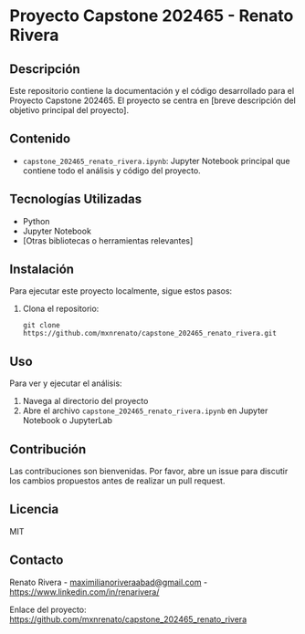 # Proyecto Capstone 202465 - Renato Rivera

## Descripción
Este repositorio contiene la documentación y el código desarrollado para el Proyecto Capstone 202465. El proyecto se centra en [breve descripción del objetivo principal del proyecto].

## Contenido
- `capstone_202465_renato_rivera.ipynb`: Jupyter Notebook principal que contiene todo el análisis y código del proyecto.

## Tecnologías Utilizadas
- Python
- Jupyter Notebook
- [Otras bibliotecas o herramientas relevantes]

## Instalación
Para ejecutar este proyecto localmente, sigue estos pasos:

1. Clona el repositorio:
   ```
   git clone https://github.com/mxnrenato/capstone_202465_renato_rivera.git
   ```
   
## Uso
Para ver y ejecutar el análisis:
1. Navega al directorio del proyecto
2. Abre el archivo `capstone_202465_renato_rivera.ipynb` en Jupyter Notebook o JupyterLab

## Contribución
Las contribuciones son bienvenidas. Por favor, abre un issue para discutir los cambios propuestos antes de realizar un pull request.

## Licencia
MIT

## Contacto
Renato Rivera - maximilianoriveraabad@gmail.com - https://www.linkedin.com/in/renarivera/

Enlace del proyecto: https://github.com/mxnrenato/capstone_202465_renato_rivera
